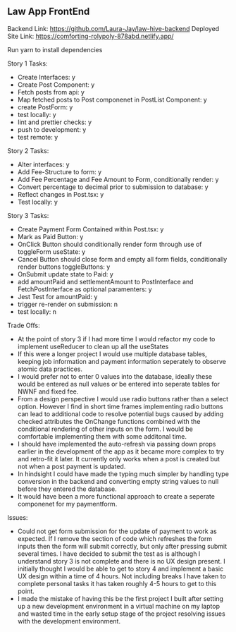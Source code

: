 ## Law App FrontEnd 

Backend Link: https://github.com/Laura-Jay/law-hive-backend
Deployed Site Link: https://comforting-rolypoly-878abd.netlify.app/

Run yarn to install dependencies

Story 1 Tasks: 

- Create Interfaces: y
- Create Post Component: y
- Fetch posts from api: y
- Map fetched posts to Post componenet in PostList Component: y
- create PostForm: y
- test locally: y 
- lint and prettier checks: y
- push to development: y
- test remote: y


Story 2 Tasks: 

- Alter interfaces: y
- Add Fee-Structure to form: y 
- Add Fee Percentage and Fee Amount to Form, conditionally render: y 
- Convert percentage to decimal prior to submission to database: y
- Reflect changes in Post.tsx: y
- Test locally: y 

Story 3 Tasks: 

- Create Payment Form Contained within Post.tsx: y
- Mark as Paid Button: y
- OnClick Button should conditionally render form through use of toggleForm useState: y
- Cancel Button should close form and empty all form fields, conditionally render buttons toggleButtons: y
- OnSubmit update state to Paid: y
- add amountPaid and settlementAmount to PostInterface and FetchPostInterface as optional paramenters: y
- Jest Test for amountPaid: y
- trigger re-render on submission: n 
- test locally: n 

Trade Offs: 

- At the point of story 3 if I had more time I would refactor my code to implement useReducer to clean up all the useStates
- If this were a longer project I would use multiple database tables, keeping job information and payment information seperately to observe atomic data practices. 
- I would prefer not to enter 0 values into the database, ideally these would be entered as null values or be entered into seperate tables for NWNF and fixed fee. 
- From a design perspective I would use radio buttons rather than a select option. However I find in short time frames implementing radio buttons can lead to additional code to resolve potential bugs caused by adding checked attributes the OnChange functions combined with the conditional rendering of other inputs on the form. I would be comfortable implementing them with some additonal time. 
- I should have implemented the auto-refresh via passing down props earlier in the development of the app as it became more complex to try and retro-fit it later. It currently only works when a post is created but not when a post payment is updated. 
- In hindsight I could have made the typing much simpler by handling type conversion in the backend and converting empty string values to null before they entered the database. 
- It would have been a more functional approach to create a seperate componenet for my paymentform. 

Issues: 

- Could not get form submission for the update of payment to work as expected. If I remove the section of code which refreshes the form inputs then the form will submit correctly, but only after pressing submit several times. I have decided to submit the test as is although I understand story 3 is not complete and there is no UX design present. I initially thought I would be able to get to story 4 and implement a basic UX design within a time of 4 hours. Not including breaks I have taken to complete personal tasks it has taken roughly 4-5 hours to get to this point. 
- I made the mistake of having this be the first project I built after setting up a new development environment in a virtual machine on my laptop and wasted time in the early setup stage of the project resolving issues with the development environment. 

